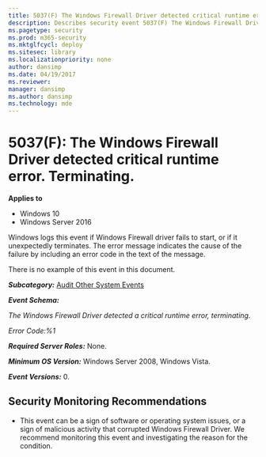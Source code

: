 ```yaml
---
title: 5037(F) The Windows Firewall Driver detected critical runtime error. Terminating. (Windows 10)
description: Describes security event 5037(F) The Windows Firewall Driver detected critical runtime error. Terminating.
ms.pagetype: security
ms.prod: m365-security
ms.mktglfcycl: deploy
ms.sitesec: library
ms.localizationpriority: none
author: dansimp
ms.date: 04/19/2017
ms.reviewer: 
manager: dansimp
ms.author: dansimp
ms.technology: mde
---
```


# 5037(F): The Windows Firewall Driver detected critical runtime error. Terminating.

**Applies to**
-   Windows 10
-   Windows Server 2016


Windows logs this event if Windows Firewall driver fails to start, or if it unexpectedly terminates. The error message indicates the cause of the failure by including an error code in the text of the message.

There is no example of this event in this document.

***Subcategory:***&nbsp;[Audit Other System Events](audit-other-system-events.md)

***Event Schema:***

*The Windows Firewall Driver detected a critical runtime error, terminating.*

*Error Code:%1*

***Required Server Roles:*** None.

***Minimum OS Version:*** Windows Server 2008, Windows Vista.

***Event Versions:*** 0.

## Security Monitoring Recommendations

-   This event can be a sign of software or operating system issues, or a sign of malicious activity that corrupted Windows Firewall Driver. We recommend monitoring this event and investigating the reason for the condition.

